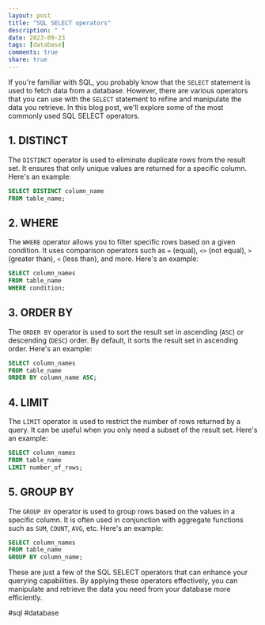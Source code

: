 ```yaml
---
layout: post
title: "SQL SELECT operators"
description: " "
date: 2023-09-23
tags: [database]
comments: true
share: true
---
```


If you're familiar with SQL, you probably know that the `SELECT` statement is used to fetch data from a database. However, there are various operators that you can use with the `SELECT` statement to refine and manipulate the data you retrieve. In this blog post, we'll explore some of the most commonly used SQL SELECT operators.

## 1. DISTINCT

The `DISTINCT` operator is used to eliminate duplicate rows from the result set. It ensures that only unique values are returned for a specific column. Here's an example:

```sql
SELECT DISTINCT column_name
FROM table_name;
```

## 2. WHERE

The `WHERE` operator allows you to filter specific rows based on a given condition. It uses comparison operators such as `=` (equal), `<>` (not equal), `>` (greater than), `<` (less than), and more. Here's an example:

```sql
SELECT column_names
FROM table_name
WHERE condition;
```

## 3. ORDER BY

The `ORDER BY` operator is used to sort the result set in ascending (`ASC`) or descending (`DESC`) order. By default, it sorts the result set in ascending order. Here's an example:

```sql
SELECT column_names
FROM table_name
ORDER BY column_name ASC;
```

## 4. LIMIT

The `LIMIT` operator is used to restrict the number of rows returned by a query. It can be useful when you only need a subset of the result set. Here's an example:

```sql
SELECT column_names
FROM table_name
LIMIT number_of_rows;
```

## 5. GROUP BY

The `GROUP BY` operator is used to group rows based on the values in a specific column. It is often used in conjunction with aggregate functions such as `SUM`, `COUNT`, `AVG`, etc. Here's an example:

```sql
SELECT column_names
FROM table_name
GROUP BY column_name;
```

These are just a few of the SQL SELECT operators that can enhance your querying capabilities. By applying these operators effectively, you can manipulate and retrieve the data you need from your database more efficiently.

#sql #database